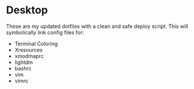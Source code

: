 # Desktop

These are my updated dotfiles with a clean and safe deploy script. This will symbolically link config files for:

 - Terminal Coloring
 - Xresources
 - xmodmaprc
 - lightdm
 - bashrc
 - vim
 - vimrc
